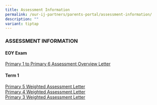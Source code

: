 ```yaml
---
title: Assessment Information
permalink: /our-ij-partners/parents-portal/assessment-information/
description: ""
variant: tiptap
---
```

<h3>ASSESSMENT INFORMATION</h3>
<h4>EOY Exam</h4>
<p></p>
<p></p>
<p><a href="/files/Assessment Information /21_Jan_2025_P1_P6_Assessment_Overview_Letter_HA_P1_6_PMY_007_2025.pdf" rel="noopener nofollow" target="_blank">Primary 1 to Primary 6 Assessment Overview Letter</a>
</p>
<h4><strong>Term 1</strong></h4>
<p><a href="/files/Assessment Information /22_Jan_2025_P5_T1_WA_Letter_HA_P5_PMY_010_2025.pdf" rel="noopener nofollow" target="_blank">Primary 5 Weighted Assessment Letter</a>
<br><a href="/files/Assessment Information /21_Jan_2025_P4_T1_WA_Letter_HA_P4_PMY_009_2025.pdf" rel="noopener nofollow" target="_blank">Primary 4 Weighted Assessment Letter</a>
<br><a href="/files/Assessment Information /21_Jan_2025_P3_T1_WA_Letter_HA_P3_PMY_008_2025.pdf" rel="noopener nofollow" target="_blank">Primary 3 Weighted Assessment Letter</a>
<br>
</p>
<p></p>